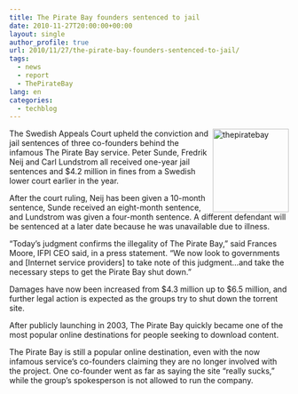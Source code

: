 ```yaml
---
title: The Pirate Bay founders sentenced to jail
date: 2010-11-27T20:00:00+00:00
layout: single
author_profile: true
url: 2010/11/27/the-pirate-bay-founders-sentenced-to-jail/
tags:
  - news
  - report
  - ThePirateBay
lang: en
categories: 
  - techblog
---
```

[<img title="thepiratebay" border="0" alt="thepiratebay" align="right" src="http://lh3.ggpht.com/_vaUVXcmC3OI/TPFcORd480I/AAAAAAAADO0/7bqiPpmpLKs/thepiratebay_thumb%5B2%5D.png?imgmax=800" width="137" height="150" />](http://lh6.ggpht.com/_vaUVXcmC3OI/TPFcMo9KceI/AAAAAAAADOw/wYY_R5Nzneg/s1600-h/thepiratebay%5B6%5D.png)The Swedish Appeals Court upheld the conviction and jail sentences of three co-founders behind the infamous The Pirate Bay service. Peter Sunde, Fredrik Neij and Carl Lundstrom all received one-year jail sentences and $4.2 million in fines from a Swedish lower court earlier in the year.

After the court ruling, Neij has been given a 10-month sentence, Sunde received an eight-month sentence, and Lundstrom was given a four-month sentence. A different defendant will be sentenced at a later date because he was unavailable due to illness.

“Today’s judgment confirms the illegality of The Pirate Bay,” said Frances Moore, IFPI CEO said, in a press statement. “We now look to governments and [Internet service providers] to take note of this judgment…and take the necessary steps to get the Pirate Bay shut down.”

Damages have now been increased from $4.3 million up to $6.5 million, and further legal action is expected as the groups try to shut down the torrent site.

After publicly launching in 2003, The Pirate Bay quickly became one of the most popular online destinations for people seeking to download content.

The Pirate Bay is still a popular online destination, even with the now infamous service’s co-founders claiming they are no longer involved with the project. One co-founder went as far as saying the site “really sucks,” while the group’s spokesperson is not allowed to run the company.